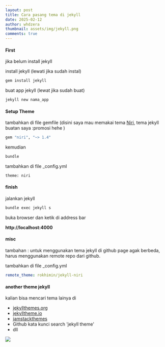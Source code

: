 ```yaml
---
layout: post
title: Cara pasang tema di jekyll
date: 2025-02-12
author: whdzera
thumbnail: assets/img/jekyll.png
comments: true
---
```

#### First
jika belum install jekyll

install jekyll (lewati jika sudah instal)

```bash
gem install jekyll
```


buat app jekyll (lewat jika sudah buat)

```bash
jekyll new nama_app
```

#### Setup Theme

tambahkan di file gemfile (disini saya mau memakai tema [Niri](https://github.com/rokhimin/jekyll-niri), tema jekyll buatan saya :promosi hehe )

```bash
gem "niri", "~> 1.4"
```

kemudian 

```bash
bundle
```

tambahkan di file _config.yml

```bash
theme: niri
```

#### finish

jalankan jekyll

```bash
bundle exec jekyll s
```

buka browser dan ketik di address bar 

**http://localhost:4000**

#### misc

tambahan : untuk menggunakan tema jekyll di github page agak berbeda, harus menggunakan remote repo dari github.

tambahkan di file _config.yml

```yaml
remote_theme: rokhimin/jekyll-niri
```

#### another theme jekyll

kalian bisa mencari tema lainya di 

- [jekyllthemes.org](http://jekyllthemes.org/)
- [jekylltheme.io](https://jekyllthemes.io/)
- [jamstackthemes](https://jamstackthemes.dev/ssg/jekyll/)
- Github kata kunci search 'jekyll theme'
- dll

![](https://s3.gifyu.com/images/bSMG2.png)

